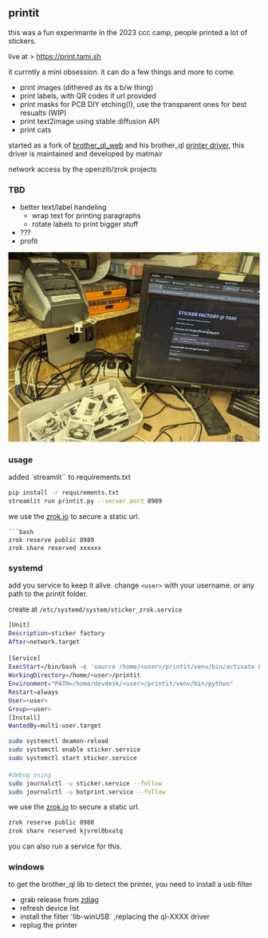 

## printit
this was a fun experimante in the 2023 ccc camp, people printed a lot of stickers.

live at > https://print.tami.sh 

it currntly a mini obsession. it can do a few things and more to come.   
 * print images (dithered as its a b/w thing)
 * print labels, with QR codes if url provided
 * print masks for PCB DIY etching(!), use the transparent ones for best resualts (WIP)
 * print text2image using stable diffusion API
 * print cats

started as a fork of [brother_ql_web](https://github.com/pklaus/brother_ql_web) and his brother_ql [printer driver](https://github.com/matmair/brother_ql-inventree), this driver is maintained and developed by matmair 

network access by the openziti/zrok projects
### TBD
 * better text/label handeling
   * wrap text for printing paragraphs
   * rotate labels to print bigger stuff
 * ???
 * profit


![print station](./assets/station_sm.jpg)
### usage
added `streamlit`` to requirements.txt
```bash
pip install -r requirements.txt
streamlit run printit.py --server.port 8989
```

we use the [zrok.io](https://zrok.io/) to secure a static url. 
```
```bash
zrok reserve public 8989
zrok share reserved xxxxxx
```


### systemd
add you service to keep it alive. change `<user>` with your username. or any path to the printit folder.

create at `/etc/systemd/system/sticker_zrok.service`
```bash
[Unit]
Description=sticker factory
After=network.target

[Service]
ExecStart=/bin/bash -c 'source /home/<user>/printit/venv/bin/activate && streamlit run printit.py --server.port 8989'
WorkingDirectory=/home/<user>/printit
Environment="PATH=/home/devdesk/<user>/printit/venv/bin/python"
Restart=always
User=<user>
Group=<user>
[Install]
WantedBy=multi-user.target
```

```bash
sudo systemctl deamon-reload
sudo systemctl enable sticker.service
sudo systemctl start sticker.service

#debug using
sudo journalctl -u sticker.service --follow
sudo journalctl -u botprint.service --follow

```


we use the [zrok.io](https://docs.zrok.io/docs/guides/install/linux/) to secure a static url. 
```bash
zrok reserve public 8988
zrok share reserved kjvrml0bxatq
```
you can also run a service for this. 


### windows
to get the brother_ql lib to detect the printer, you need to install a usb filter 
 - grab release from [zdiag](https://github.com/zdiag/zdiag)
 - refresh device list
 - install the filter 'lib-winUSB` ,replacing the ql-XXXX driver
 - replug the printer

